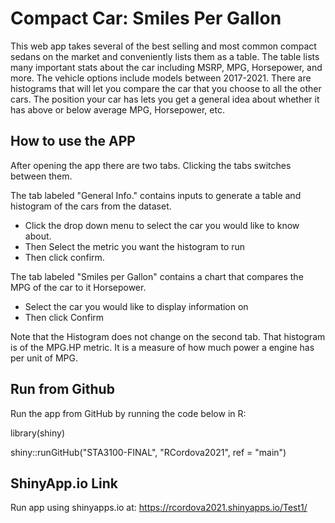 
# Compact Car: Smiles Per Gallon

This web app takes several of the best selling and most common compact sedans on the market and conveniently lists them as a table. The table lists many important stats about the car including MSRP, MPG, Horsepower, and more. The vehicle options include models between 2017-2021. There are histograms that will let you compare the car that you choose to all the other cars. The position your car has lets you get a general idea about whether it has above or below average MPG, Horsepower, etc. 





## How to use the APP

After opening the app there are two tabs. Clicking the tabs switches between them.

The tab labeled "General Info." contains inputs to generate a table and histogram of the cars from the dataset.  

 <ul>
 <li>Click the drop down menu to select the car you would like to know about.</li> 
 <li>Then Select the metric you want the histogram to run</li>
 <li>Then click confirm.</li> 
 </ul>
 

 The tab labeled "Smiles per Gallon" contains a chart that compares the MPG of the car to it Horsepower. 
 
<ul>
<li>Select the car you would like to display information on </li>
<li>Then click Confirm</li>
</ul>

Note that the Histogram does not change on the second tab. That histogram is of the MPG.HP metric. It is a measure of how much power a engine has per unit of MPG. 

## Run from Github
Run the app from GitHub by running the code below in R:

library(shiny)

shiny::runGitHub("STA3100-FINAL", "RCordova2021", ref = "main")

## ShinyApp.io Link

Run app using shinyapps.io at:
 https://rcordova2021.shinyapps.io/Test1/


